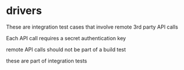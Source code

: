 # drivers
These are integration test cases that involve remote 3rd party API calls

Each API call requires a secret authentication key

remote API calls should not be part of a build test

these are part of integration tests
